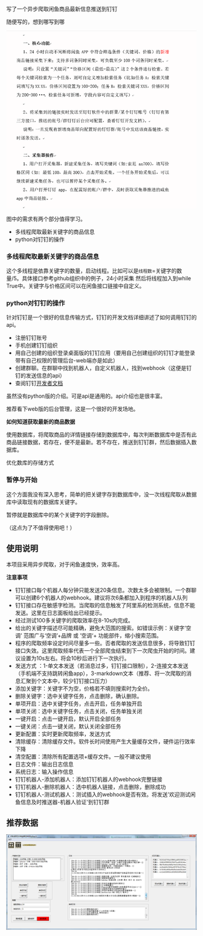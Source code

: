 写了一个异步爬取闲鱼商品最新信息推送到钉钉

随便写的，想到哪写到哪

![](https://raw.githubusercontent.com/Hatcat123/GraphicBed/master/Img/20190425195555.png)


图中的需求有两个部分值得学习。

 - 多线程爬取最新关键字的商品信息
 - python对钉钉的操作

### 多线程爬取最新关键字的商品信息

这个多线程是依靠关键字的数量，启动线程。比如可以是`线程数`=关键字的数量/5。具体接口参考github组织中的例子，24小时采集 然后将线程加入到while True中。关键字与价格区间可以在闲鱼接口链接中自定义。



### python对钉钉的操作

针对钉钉是一个很好的信息传输方式，钉钉的开发文档详细讲述了如何调用钉钉的api。

- 注册钉钉账号
- 手机创建钉钉组织
- 用自己创建的组织登录桌面版的钉钉应用（要用自己创建组织的钉钉才能登录带有自己权限的管理后台-web端亦是如此）
- 创建群聊。在群聊中找到机器人，自定义机器人，找到webhook（这便是钉钉的发送信息的api）
- 查阅钉钉[开发者文档](https://open-doc.dingtalk.com/microapp/serverapi2/qf2nxq)

虽然没有python版的介绍。可是api是通用的。api介绍也是很丰富。

推荐看下web版的后台管理，这是一个很好的开发场地。


**如何知道获取最新的商品数据**

使用数据库，将爬取商品的详情链接存储到数据库中，每次判断数据库中是否有此商品链接数据，若存在，便不是最新。若不存在，推送到钉钉群，然后数据插入数据库。

优化数库的存储方式



### 暂停与开始

这个方面我没有深入思考，简单的把关键字存到数据库中，没一次线程爬取从数据库中读取现有的数据库关键字。

暂停就是数据库中的某个关键字的字段删除。

（这点为了不值得使用吧！）





## 使用说明

本项目采用异步爬取，对于闲鱼速度快，效率高。

**注意事项**

- 钉钉接口每个机器人每分钟只能发送20条信息。次数太多会被限制。一个群聊可以创建6个机器人的webhook。建议将次6条都加入到程序的机器人队列
- 钉钉接口存在敏感字检测。当爬取的信息触发了阿里系的检测系统，信息不能发送。这里在日志面板给出已经提示。
- 经过测试100多关键字的爬取效率在8-10s内完成。
- 给出的关键字描述尽可能精确，避免大范围的搜索。如错误示例：关键字‘空调’ 范围广与‘空调’+品牌  或 ’空调‘+ 功能部件，缩小搜索范围。
- 程序的爬取频率设定时间尽量多一些。否者爬取的发送信息很多，将导致钉钉接口失效。这里爬取频率代表一个全部爬虫结束到下一次爬虫开始的时间。建议设置为10s左右。将会10秒后进行下一次执行。
- 发送方式 ：1-单文本发送（若消息过多，钉钉接口限制），2-连接文本发送（手机端不支持跳转闲鱼app），3-markdown文本（推荐、将一次爬取的消息汇聚到个文本中，较少钉钉接口压力）
- 添加关键字：关键字不为空，价格若不填则搜索时为全价。
- 删除关键字：选中关键字任务，点击删除，确认删除。
- 单项开启：选中关键字任务，点击开启，任务单独开启
- 单项关闭：选中关键字任务，点击关闭，任务单独关闭
- 一键开启：点击一键开启，默认开启全部任务
- 一键关闭：点击一键关闭，默认关闭全部任务
- 更新配置：实时更新爬取频率，发送方式
- 清除缓存：清除缓存文件。软件长时间使用产生大量缓存文件，硬件运行效率下降
- 清空配置：清除所有配置选项+缓存文件。一般不建议使用
- 日志文件：输出日志信息
- 系统日志：输入操作信息
- 钉钉机器人-添加机器人：添加钉钉机器人的webhook完整链接
- 钉钉机器人-删除机器人：选中机器人链接，点击删除，删除成功
- 钉钉机器人-测试机器人：测试插入的webhook是否有效。将发送'欢迎测试闲鱼信息及时推送器-机器人验证'到钉钉群

## 推荐数据


![](https://raw.githubusercontent.com/Hatcat123/GraphicBed/master/Img/20190426111615.png)
